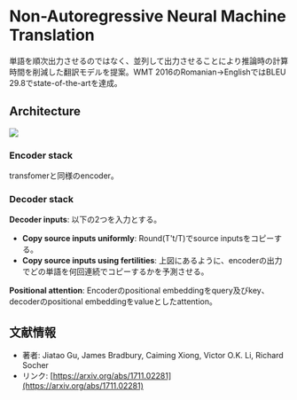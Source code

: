 # Non-Autoregressive Neural Machine Translation

単語を順次出力させるのではなく、並列して出力させることにより推論時の計算時間を削減した翻訳モデルを提案。WMT 2016のRomanian→EnglishではBLEU 29.8でstate-of-the-artを達成。



## Architecture

<p algin=center>

<img src=https://user-images.githubusercontent.com/53220859/65657993-de259d00-e060-11e9-8b73-582abd69f54e.png>

</p>



### Encoder stack

transfomerと同様のencoder。



### Decoder stack

**Decoder inputs**: 以下の2つを入力とする。

- **Copy source inputs uniformly**: Round(T't/T)でsource inputsをコピーする。
- **Copy source inputs using fertilities**: 上図にあるように、encoderの出力でどの単語を何回連続でコピーするかを予測させる。

**Positional attention**: Encoderのpositional embeddingをquery及びkey、decoderのpositional embeddingをvalueとしたattention。



## 文献情報

- 著者: Jiatao Gu, James Bradbury, Caiming Xiong, Victor O.K. Li,  Richard Socher
- リンク: [https://arxiv.org/abs/1711.02281](https://arxiv.org/abs/1711.02281)




